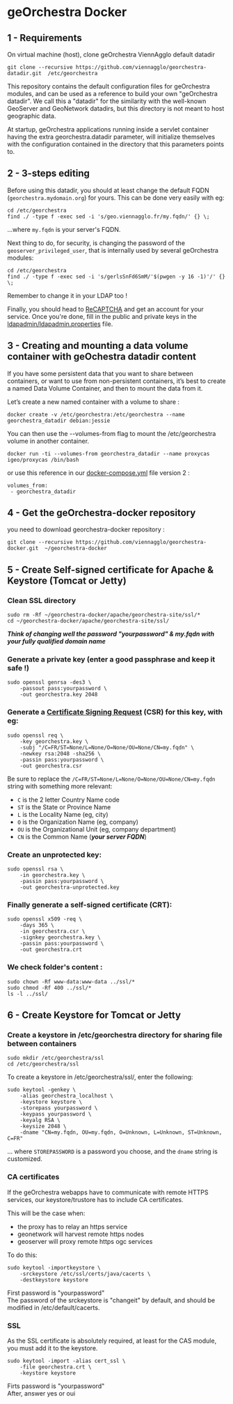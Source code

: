# geOrchestra Docker

## 1 - Requirements 
On virtual machine (host), clone geOrchestra ViennAgglo default datadir
```shell
git clone --recursive https://github.com/viennagglo/georchestra-datadir.git  /etc/georchestra
```

This repository contains the default configuration files for geOrchestra modules, and can be used as a reference to build your own "geOrchestra datadir". We call this a "datadir" for the similarity with the well-known GeoServer and GeoNetwork datadirs, but this directory is not meant to host geographic data.  

At startup, geOrchestra applications running inside a servlet container having the extra georchestra.datadir parameter, will initialize themselves with the configuration contained in the directory that this parameters points to.  

## 2 - 3-steps editing

Before using this datadir, you should at least change the default FQDN (`georchestra.mydomain.org`) for yours.
This can be done very easily with eg:
```
cd /etc/georchestra
find ./ -type f -exec sed -i 's/geo.viennagglo.fr/my.fqdn/' {} \;
```
...where `my.fqdn` is your server's FQDN.


Next thing to do, for security, is changing the password of the `geoserver_privileged_user`, that is internally used by several geOrchestra modules:
```
cd /etc/georchestra
find ./ -type f -exec sed -i 's/gerlsSnFd6SmM/'$(pwgen -y 16 -1)'/' {} \;
```
Remember to change it in your LDAP too !


Finally, you should head to [ReCAPTCHA](https://www.google.com/recaptcha/) and get an account for your service.
Once you're done, fill in the public and private keys in the [ldapadmin/ldapadmin.properties](https://github.com/georchestra/datadir/blob/master/ldapadmin/ldapadmin.properties) file.


## 3 - Creating and mounting a data volume container with geOchestra datadir content

If you have some persistent data that you want to share between containers, or want to use from non-persistent containers, it’s best to create a named Data Volume Container, and then to mount the data from it.  

Let’s create a new named container with a volume to share :  
```shell
docker create -v /etc/georchestra:/etc/georchestra --name georchestra_datadir debian:jessie
```

You can then use the --volumes-from flag to mount the /etc/georchestra volume in another container.
```shell
docker run -ti --volumes-from georchestra_datadir --name proxycas igeo/proxycas /bin/bash
```
or use this reference in our [docker-compose.yml](https://github.com/viennagglo/georchestra-docker/blob/master/docker-compose.yml) file version 2 :
```shell
volumes_from:
 - georchestra_datadir
```

## 4 - Get the geOrchestra-docker repository

you need to download georchestra-docker repository :
```shell
git clone --recursive https://github.com/viennagglo/georchestra-docker.git  ~/georchestra-docker
```

## 5 - Create Self-signed certificate for Apache & Keystore (Tomcat or Jetty)

### Clean SSL directory
```shell
sudo rm -Rf ~/georchestra-docker/apache/georchestra-site/ssl/*
cd ~/georchestra-docker/apache/georchestra-site/ssl/
```

***Think of changing well the password "yourpassword" & my.fqdn with your fully qualified domain name***

### Generate a private key (enter a good passphrase and keep it safe !)
```shell
sudo openssl genrsa -des3 \
    -passout pass:yourpassword \
    -out georchestra.key 2048
```

### Generate a [Certificate Signing Request](http://en.wikipedia.org/wiki/Certificate_signing_request) (CSR) for this key, with eg:
```shell
sudo openssl req \
    -key georchestra.key \
    -subj "/C=FR/ST=None/L=None/O=None/OU=None/CN=my.fqdn" \
    -newkey rsa:2048 -sha256 \
    -passin pass:yourpassword \
    -out georchestra.csr
```

Be sure to replace the ```/C=FR/ST=None/L=None/O=None/OU=None/CN=my.fqdn``` string with something more relevant:
 * ```C``` is the 2 letter Country Name code
 * ```ST``` is the State or Province Name
 * ```L``` is the Locality Name (eg, city)
 * ```O``` is the Organization Name (eg, company)
 * ```OU``` is the Organizational Unit (eg, company department)
 * ```CN``` is the Common Name (***your server FQDN***)

### Create an unprotected key:
```shell
sudo openssl rsa \
    -in georchestra.key \
    -passin pass:yourpassword \
    -out georchestra-unprotected.key
```

### Finally generate a self-signed certificate (CRT):
```shell
sudo openssl x509 -req \
    -days 365 \
    -in georchestra.csr \
    -signkey georchestra.key \
    -passin pass:yourpassword \
    -out georchestra.crt
```

### We check folder's content :
```shell
sudo chown -Rf www-data:www-data ../ssl/*
sudo chmod -Rf 400 ../ssl/*
ls -l ../ssl/
```

## 6 - Create Keystore for Tomcat or Jetty

### Create a keystore in /etc/georchestra directory for sharing file between containers
```shell
sudo mkdir /etc/georchestra/ssl
cd /etc/georchestra/ssl
```

To create a keystore in /etc/georchestra/ssl/, enter the following:
```shell
sudo keytool -genkey \
    -alias georchestra_localhost \
    -keystore keystore \
    -storepass yourpassword \
    -keypass yourpassword \
    -keyalg RSA \
    -keysize 2048 \
    -dname "CN=my.fqdn, OU=my.fqdn, O=Unknown, L=Unknown, ST=Unknown, C=FR"
```
... where ```STOREPASSWORD``` is a password you choose, and the ```dname``` string is customized.

### CA certificates

If the geOrchestra webapps have to communicate with remote HTTPS services, our keystore/trustore has to include CA certificates.

This will be the case when:
 * the proxy has to relay an https service
 * geonetwork will harvest remote https nodes
 * geoserver will proxy remote https ogc services

To do this:
```shell
sudo keytool -importkeystore \
    -srckeystore /etc/ssl/certs/java/cacerts \
    -destkeystore keystore
```
First password is "yourpassword"     
The password of the srckeystore is "changeit" by default, and should be modified in /etc/default/cacerts.

### SSL

As the SSL certificate is absolutely required, at least for the CAS module, you must add it to the keystore.
```shell
sudo keytool -import -alias cert_ssl \
    -file georchestra.crt \
    -keystore keystore
```
Firts password is "yourpassword"     
After, answer yes or oui

